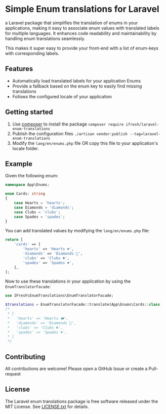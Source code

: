 # Simple Enum translations for Laravel
a Laravel package that simplifies the translation of enums in your applications, 
making it easy to associate enum values with translated labels for multiple languages. 
It enhances code readability and maintainability by handling enum translations seamlessly.

This makes it super easy to provide your front-end with a list of enum-keys with
corresponding labels.

## Features
* Automatically load translated labels for your application Enums
* Provide a fallback based on the enum key to easily find missing translations
* Follows the configured locale of your application

## Getting started
1. Use [composer](https://getcomposer.org) to install the package `composer require ifresh/laravel-enum-translations`
2. Publish the configuration files `./artisan vendor:publish --tag=laravel-enum-translations`
3. Modify the `lang/en/enums.php` file OR copy this file to your application's locale folder.

## Example
Given the following enum:
```php
namespace App\Enums;

enum Cards: string
{
    case Hearts = 'hearts';
    case Diamonds = 'diamonds';
    case Clubs = 'clubs';
    case Spades = 'spades';
}
```
You can add translated values by modifying the `lang/en/enums.php` file:
```php
return [
    'cards' => [
        'hearts' => 'Hearts ❤️',
        'diamonds' => 'Diamonds 💎',
        'clubs' => 'Clubs ♣️',
        'spades' => 'Spades ♠️',
    ],
];
```

Now to use these translations in your application by using the `EnumTranslatorFacade`:
```php
use IFresh\EnumTranslations\EnumTranslatorFacade;

$translations = EnumTranslatorFacade::translate(App\Enums\Cards::class);
/*
 * [
 *   'hearts' => 'Hearts ❤️',
 *   'diamonds' => 'Diamonds 💎',
 *   'clubs' => 'Clubs ♣️',
 *   'spades' => 'Spades ♠️',
 * ]
 */
```

## Contributing
All contributions are welcome! Please open a GitHub Issue or create a Pull-request

## License
The Laravel enum translations package is free software released under the MIT License. See [LICENSE.txt](LICENSE.txt) for details.
